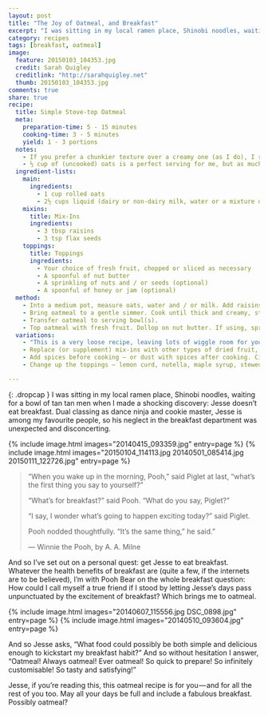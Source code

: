 ```yaml
---
layout: post
title: "The Joy of Oatmeal, and Breakfast"
excerpt: "I was sitting in my local ramen place, Shinobi noodles, waiting for a bowl of tan tan men when I made a shocking discovery: Jesse doesn’t eat breakfast."
category: recipes
tags: [breakfast, oatmeal]
image:
  feature: 20150103_104353.jpg 
  credit: Sarah Quigley
  creditlink: "http://sarahquigley.net"
  thumb: 20150103_104353.jpg
comments: true
share: true
recipe:
  title: Simple Stove-top Oatmeal 
  meta:
    preparation-time: 5 - 15 minutes
    cooking-time: 3 - 5 minutes
    yield: 1 - 3 portions 
  notes:
    - If you prefer a chunkier texture over a creamy one (as I do), I recommend jumbo rolled oats over the quick cooking kind. I use a mixture of milk and water (about 1 cup milk and 1½ cups water for every cup of oats). I like cashew milk best, but any milk will work just as well.
    - ⅓ cup of (uncooked) oats is a perfect serving for me, but as much as a full cup may be appropriate, depending on your appetite. I prefer the texture of stove-top oatmeal, but this recipe can be prepared in a microwave with a similar cooking time if that suits you better. If doing so, use a large (microwave safe) bowl and a lower power setting to ensure your oatmeal doesn’t boil over.
  ingredient-lists:
    main:
      ingredients:
        - 1 cup rolled oats
        - 2½ cups liquid (dairy or non-dairy milk, water or a mixture of both)
    mixins:
      title: Mix-Ins
      ingredients:
        - 3 tbsp raisins
        - 3 tsp flax seeds
    toppings:
      title: Toppings
      ingredients:
        - Your choice of fresh fruit, chopped or sliced as necessary
        - A spoonful of nut butter
        - A sprinkling of nuts and / or seeds (optional)
        - A spoonful of honey or jam (optional)
  method:
    - Into a medium pot, measure oats, water and / or milk. Add raisins and flax seeds.
    - Bring oatmeal to a gentle simmer. Cook until thick and creamy, stirring frequently to ensure it doesn’t stick to the bottom of the pot.
    - Transfer oatmeal to serving bowl(s).
    - Top oatmeal with fresh fruit. Dollop on nut butter. If using, sprinkle on nuts and / or seeds, spoon on jam or drizzle on honey.
  variations:
    - "This is a very loose recipe, leaving lots of wiggle room for you to tailor it to your personal taste:"
    - Replace (or supplement) mix-ins with other types of dried fruit, nuts or seeds. Dried apricots are particularly delicious.
    - Add spices before cooking — or dust with spices after cooking. Cinnamon is a classic, but there are many more worth considering.
    - Change up the toppings — lemon curd, nutella, maple syrup, stewed fruit (or rhubarb) are just a few that come to mind.

---
```


{: .dropcap }
I was sitting in my local ramen place, Shinobi noodles, waiting for a bowl of tan tan men when I made a shocking discovery: Jesse doesn’t eat breakfast. Dual classing as dance ninja and cookie master, Jesse is among my favourite people, so his neglect in the breakfast department was unexpected and disconcerting.

{% include image.html images="20140415_093359.jpg" entry=page %}
{% include image.html images="20150104_114113.jpg 20140501_085414.jpg 20150111_122726.jpg" entry=page %}

> “When you wake up in the morning, Pooh,” said Piglet at last, “what’s the first thing you say to yourself?”
> 
> “What’s for breakfast?” said Pooh. “What do you say, Piglet?”
> 
> “I say, I wonder what’s going to happen exciting today?” said Piglet.
> 
> Pooh nodded thoughtfully. “It’s the same thing,” he said.” 
> 
> ― Winnie the Pooh, by A. A. Milne

And so I’ve set out on a personal quest: get Jesse to eat breakfast. Whatever the health benefits of breakfast are (quite a few, if the internets are to be believed), I’m with Pooh Bear on the whole breakfast question: How could I call myself a true friend if I stood by letting Jesse’s days pass unpunctuated by the excitement of breakfast? Which brings me to oatmeal.

{% include image.html images="20140607_115556.jpg DSC_0898.jpg" entry=page %}
{% include image.html images="20140510_093604.jpg" entry=page %}

And so Jesse asks, “What food could possibly be both simple and delicious enough to kickstart my breakfast habit?” And so without hesitation I answer, “Oatmeal! Always oatmeal! Ever oatmeal! So quick to prepare! So infinitely customisable! So tasty and satisfying!”

Jesse, if you’re reading this, this oatmeal recipe is for you — and for all the rest of you too. May all your days be full and include a fabulous breakfast. Possibly oatmeal?
